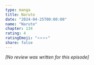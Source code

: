 ```yaml
---
type: manga
title: Naruto
date: "2024-04-25T00:00:00"
name: "Naruto"
chapter: 134
rating: 4
ratingEmoji: "⭐️⭐️⭐️⭐️"
share: false
---
```


_[No review was written for this episode]_